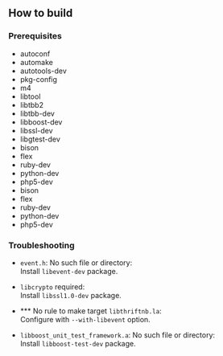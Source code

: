 ## How to build

### Prerequisites
- autoconf
- automake
- autotools-dev
- pkg-config
- m4
- libtool
- libtbb2
- libtbb-dev
- libboost-dev 
- libssl-dev 
- libgtest-dev
- bison
- flex
- ruby-dev
- python-dev
- php5-dev
- bison
- flex
- ruby-dev
- python-dev
- php5-dev

### Troubleshooting
- `event.h`: No such file or directory:  
  Install `libevent-dev` package.
  
- `libcrypto` required:  
  Install `libssl1.0-dev` package.

- *** No rule to make target `libthriftnb.la`:  
  Configure with `--with-libevent` option.

- `libboost_unit_test_framework.a`: No such file or directory:  
  Install `libboost-test-dev` package.
